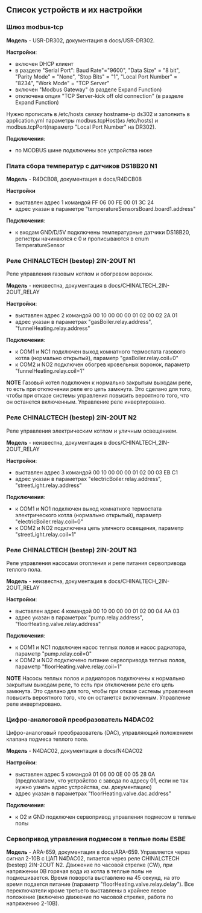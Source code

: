 ## Список устройств и их настройки

### Шлюз modbus-tcp
**Модель** - USR-DR302, документация в docs/USR-DR302.

**Настройки**:
* включен DHCP клиент
* в разделе "Serial Port": Baud Rate"="9600", "Data Size" = "8 bit", "Parity Mode" = "None", "Stop Bits" = "1", "Local Port Number" = "8234", "Work Mode" = "TCP Server"
* включен "Modbus Gateway" (в разделе Expand Function)
* отключена опция "TCP Server-kick off old connection" (в разделе Expand Function)

Нужно прописать в /etc/hosts связку hostname-ip ds302 и заполнить в application.yml параметры modbus.tcpHost(из /etc/hosts) и modbus.tcpPort(параметр "Local Port Number" на DR302).

**Подключения**:
* по MODBUS шине подключены все устройства ниже

### Плата сбора температур с датчиков DS18B20 N1
**Модель** - R4DCB08, документация в docs/R4DCB08

**Настройки**
* выставлен адрес 1 командой FF 06 00 FE 00 01 3C 24
* адрес указан в параметре "temperatureSensorsBoard.board1.address"

**Подключения**:
* к входам GND/D/5V подключены температурные датчики DS18B20, регистры начинаются с 0 и прописываются в enum TemperatureSensor

### Реле CHINALCTECH (bestep) 2IN-2OUT N1
Реле управления газовым котлом и обогревом воронок.

**Модель** - неизвестна, документация в docs/CHINALTECH_2IN-2OUT_RELAY

**Настройки**:
* выставлен адрес 2 командой 00 10 00 00 00 01 02 00 02 2A 01
* адрес указан в параметрах "gasBoiler.relay.address", "funnelHeating.relay.address"

**Подключения**:
* к COM1 и NС1 подключен выход комнатного термостата газового котла (нормально открытый), параметр "gasBoiler.relay.coil=0"
* к COM2 и NO2 подключен обогрев кровельных воронок, параметр "funnelHeating.relay.coil=1"

**NOTE**
Газовый котел подключен к нормально закрытым выходам реле, то есть при отключении реле его цепь замкнута.
Это сделано для того, чтобы при отказе системы управления повысить вероятного того, что он останется включенным.
Управление реле инвертировано.

### Реле CHINALCTECH (bestep) 2IN-2OUT N2
Реле управления электрическим котлом и уличным освещением.

**Модель** - неизвестна, документация в docs/CHINALTECH_2IN-2OUT_RELAY

**Настройки**:
* выставлен адрес 3 командой 00 10 00 00 00 01 02 00 03 EB C1
* адрес указан в параметрах "electricBoiler.relay.address", "streetLight.relay.address"

**Подключения**:
* к COM1 и NO1 подключен выход комнатного термостата электрического котла (нормально открытый), параметр "electricBoiler.relay.coil=0"
* к COM2 и NO2 подключена цепь уличного освещения, параметр "streetLight.relay.coil=1"

### Реле CHINALCTECH (bestep) 2IN-2OUT N3
Реле управления насосами отопления и реле питания сервопривода теплого пола.

**Модель** - неизвестна, документация в docs/CHINALTECH_2IN-2OUT_RELAY

**Настройки**:
* выставлен адрес 4 командой 00 10 00 00 00 01 02 00 04 AA 03
* адрес указан в параметрах "pump.relay.address", "floorHeating.valve.relay.address"

**Подключения**:
* к COM1 и NC1 подключен насос теплых полов и насос радиатора, параметр "pump.relay.coil=0"
* к COM2 и NO2 подключено питание сервопривода теплых полов, параметр "floorHeating.valve.relay.coil=1"

**NOTE**
Насосы теплых полов и радиаторов подключены к нормально закрытым выходам реле, то есть при отключении реле его цепь замкнута.
Это сделано для того, чтобы при отказе системы управления повысить вероятного того, что он останется включенным.
Управление реле инвертировано.

### Цифро-аналоговой преобразователь N4DAC02
Цифро-аналоговый преобразователь (DAC), управляющий положением клапана подмеса теплого пола.

**Модель** - N4DAC02, документация в docs/N4DAC02

**Настройки**:
* выставлен адрес 5 командой 01 06 00 0E 00 05 28 0A (предполагаем, что устройство с завода по адресу 01, если не так нужно узнать адрес устройства, см. документацию)
* адрес указан в параметрах "floorHeating.valve.dac.address"

**Подключения**:
* к O2 и GND подключен сервопривод управления подмесом в теплые полы

### Сервопривод управления подмесом в теплые полы ESBE
**Модель** - ARA-659, документация в docs/ARA-659.
Управляется через сигнал 2-10В с ЦАП N4DAC02, питается через реле CHINALCTECH (bestep) 2IN-2OUT N2.
Движение по часовой стрелке (CW), при напряжении 0В горячая вода из котла в теплые полы не подмешивается.
Время поворота выставлено на 45 секунд, на это время подается питание (параметр "floorHeating.valve.relay.delay").
Все переключатели кроме третьего выставлены в крайнее левое положение (включено движение по часовой стрелке, работа по напряжению 2-10В).
